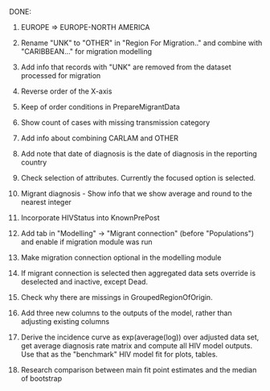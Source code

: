 DONE:
1. EUROPE => EUROPE-NORTH AMERICA
2. Rename "UNK" to "OTHER" in "Region For Migration.." and combine with "CARIBBEAN..." for migration modelling
3. Add info that records with "UNK" are removed from the dataset processed for migration
4. Reverse order of the X-axis
5. Keep of order conditions in PrepareMigrantData
6. Show count of cases with missing transmission category
7. Add info about combining CARLAM and OTHER
8. Add note that date of diagnosis is the date of diagnosis in the reporting country
9. Check selection of attributes. Currently the focused option is selected.

10. Migrant diagnosis - Show info that we show average and round to the nearest integer
11. Incorporate HIVStatus into KnownPrePost
12. Add tab in "Modelling" -> "Migrant connection" (before "Populations") and enable if migration module was run
13. Make migration connection optional in the modelling module
14. If migrant connection is selected then aggregated data sets override is deselected and inactive, except Dead.
15. Check why there are missings in GroupedRegionOfOrigin.
16. Add three new columns to the outputs of the model, rather than adjusting existing columns


1. Derive the incidence curve as exp(average(log)) over adjusted data set, get average diagnosis rate matrix and compute all HIV model outputs. Use that as the "benchmark" HIV model fit for plots, tables.
2. Research comparison between main fit point estimates and the median of bootstrap
